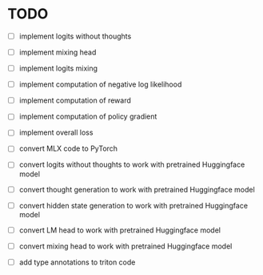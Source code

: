 # TODO

- [ ] implement logits without thoughts
- [ ] implement mixing head
- [ ] implement logits mixing
- [ ] implement computation of negative log likelihood
- [ ] implement computation of reward
- [ ] implement computation of policy gradient
- [ ] implement overall loss

- [ ] convert MLX code to PyTorch
- [ ] convert logits without thoughts to work with pretrained Huggingface model
- [ ] convert thought generation to work with pretrained Huggingface model
- [ ] convert hidden state generation to work with pretrained Huggingface model
- [ ] convert LM head to work with pretrained Huggingface model
- [ ] convert mixing head to work with pretrained Huggingface model

- [ ] add type annotations to triton code
